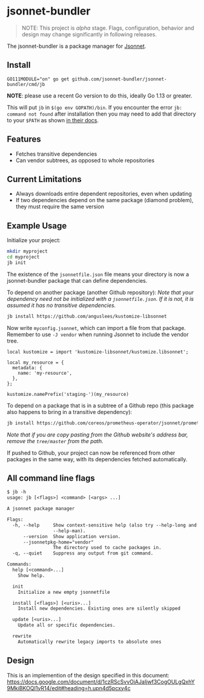 # jsonnet-bundler

> NOTE: This project is *alpha* stage. Flags, configuration, behavior and design may change significantly in following releases.

The jsonnet-bundler is a package manager for [Jsonnet](http://jsonnet.org/).


## Install

```
GO111MODULE="on" go get github.com/jsonnet-bundler/jsonnet-bundler/cmd/jb
```
**NOTE**: please use a recent Go version to do this, ideally Go 1.13 or greater.

This will put `jb` in `$(go env GOPATH)/bin`. If you encounter the error
`jb: command not found` after installation then you may need to add that directory to your `$PATH` as shown [in their docs](https://golang.org/doc/code.html#GOPATH).

## Features

- Fetches transitive dependencies
- Can vendor subtrees, as opposed to whole repositories


## Current Limitations

- Always downloads entire dependent repositories, even when updating
- If two dependencies depend on the same package (diamond problem), they must require the same version


## Example Usage

Initialize your project:

```sh
mkdir myproject
cd myproject
jb init
```

The existence of the `jsonnetfile.json` file means your directory is now a
jsonnet-bundler package that can define dependencies.

To depend on another package (another Github repository):
*Note that your dependency need not be initialized with a `jsonnetfile.json`.
If it is not, it is assumed it has no transitive dependencies.*

```sh
jb install https://github.com/anguslees/kustomize-libsonnet
```

Now write `myconfig.jsonnet`, which can import a file from that package.
Remember to use `-J vendor` when running Jsonnet to include the vendor tree.

```jsonnet
local kustomize = import 'kustomize-libsonnet/kustomize.libsonnet';

local my_resource = {
  metadata: {
    name: 'my-resource',
  },
};

kustomize.namePrefix('staging-')(my_resource)
```

To depend on a package that is in a subtree of a Github repo (this package also
happens to bring in a transitive dependency):

```sh
jb install https://github.com/coreos/prometheus-operator/jsonnet/prometheus-operator
```

*Note that if you are copy pasting from the Github website's address bar,
remove the `tree/master` from the path.*

If pushed to Github, your project can now be referenced from other packages in
the same way, with its dependencies fetched automatically.


## All command line flags

[embedmd]:# (_output/help.txt)
```txt
$ jb -h
usage: jb [<flags>] <command> [<args> ...]

A jsonnet package manager

Flags:
  -h, --help     Show context-sensitive help (also try --help-long and
                 --help-man).
      --version  Show application version.
      --jsonnetpkg-home="vendor"  
                 The directory used to cache packages in.
  -q, --quiet    Suppress any output from git command.

Commands:
  help [<command>...]
    Show help.

  init
    Initialize a new empty jsonnetfile

  install [<flags>] [<uris>...]
    Install new dependencies. Existing ones are silently skipped

  update [<uris>...]
    Update all or specific dependencies.

  rewrite
    Automatically rewrite legacy imports to absolute ones


```

## Design

This is an implemention of the design specified in this document: https://docs.google.com/document/d/1czRScSvvOiAJaIjwf3CogOULgQxhY9MkiBKOQI1yR14/edit#heading=h.upn4d5pcxy4c

